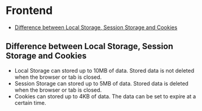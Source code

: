 # Frontend
- [Difference between Local Storage, Session Storage and Cookies](#local_session_cookies)


## Difference between Local Storage, Session Storage and Cookies <a name="local_session_cookies"></a>
- Local Storage can stored up to 10MB of data. Stored data is not deleted when the browser or tab is closed.
- Session Storage can stored up to 5MB of data. Stored data is deleted when the browser or tab is closed.
- Cookies can stored up to 4KB of data. The data can be set to expire at a certain time.